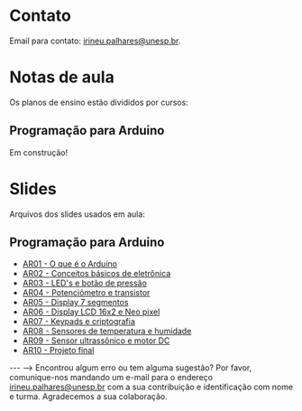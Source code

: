 <!-- # Informações Gerais
As informações sobre a oferta da disciplina no período 2020.2 podem ser lidas no [Plano de Curso](https://drive.google.com/file/d/1P5gzhI-wrO_lZKLjTi2-reVs7j3ia8bb/view?usp=sharing). Uma live de dúvidas sobre esse plano pode ser assistida [aqui](https://drive.google.com/drive/folders/1H70yHhUw56rLBTXCzbOfJ-ODy1v9OkPd?usp=sharing). -->

# Contato
Email para contato: [irineu.palhares@unesp.br](mailto:irineu.palhares@unesp.br).

# Notas de aula
Os planos de ensino estão divididos por cursos:

## Programação para Arduino
Em construção!

# Slides
Arquivos dos slides usados em aula:

## Programação para Arduino
- [AR01 - O que é o Arduino](materiais/Arduino1.pdf)
- [AR02 - Conceitos básicos de eletrônica](materiais/Arduino2.pdf)
- [AR03 - LED's e botão de pressão](materiais/Arduino3.pdf)
- [AR04 - Potenciômetro e transistor](materiais/Arduino4.pdf)
- [AR05 - Display 7 segmentos](materiais/Arduino5.pdf)
- [AR06 - Display LCD 16x2 e Neo pixel](materiais/Arduino6.pdf) 
- [AR07 - Keypads e criptografia](materiais/Arduino7.pdf)
- [AR08 - Sensores de temperatura e humidade](materiais/Arduino8.pdf)
- [AR09 - Sensor ultrassônico e motor DC](materiais/Arduino9.pdf)
- [AR10 - Projeto final](materiais/Arduino10.pdf)


--- -->
Encontrou algum erro ou tem alguma sugestão? Por favor, comunique-nos mandando um e-mail para o endereço [irineu.palhares@unesp.br](mailto:irineu.palhares@unesp.br) com a sua contribuição e identificação com nome e turma. Agradecemos a sua colaboração.
